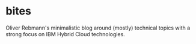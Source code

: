 # bites
Oliver Rebmann's minimalistic blog around (mostly) technical topics with a strong focus on IBM Hybrid Cloud technologies.
